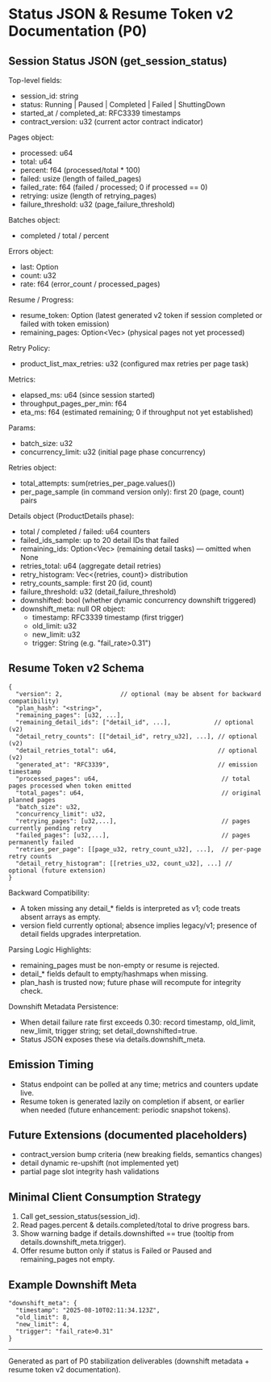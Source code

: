 # Status JSON & Resume Token v2 Documentation (P0)

## Session Status JSON (get_session_status)

Top-level fields:
- session_id: string
- status: Running | Paused | Completed | Failed | ShuttingDown
- started_at / completed_at: RFC3339 timestamps
- contract_version: u32 (current actor contract indicator)

Pages object:
- processed: u64
- total: u64
- percent: f64 (processed/total * 100)
- failed: usize (length of failed_pages)
- failed_rate: f64 (failed / processed; 0 if processed == 0)
- retrying: usize (length of retrying_pages)
- failure_threshold: u32 (page_failure_threshold)

Batches object:
- completed / total / percent

Errors object:
- last: Option<String>
- count: u32
- rate: f64 (error_count / processed_pages)

Resume / Progress:
- resume_token: Option<String> (latest generated v2 token if session completed or failed with token emission)
- remaining_pages: Option<Vec<u32>> (physical pages not yet processed)

Retry Policy:
- product_list_max_retries: u32 (configured max retries per page task)

Metrics:
- elapsed_ms: u64 (since session started)
- throughput_pages_per_min: f64
- eta_ms: f64 (estimated remaining; 0 if throughput not yet established)

Params:
- batch_size: u32
- concurrency_limit: u32 (initial page phase concurrency)

Retries object:
- total_attempts: sum(retries_per_page.values())
- per_page_sample (in command version only): first 20 (page, count) pairs

Details object (ProductDetails phase):
- total / completed / failed: u64 counters
- failed_ids_sample: up to 20 detail IDs that failed
- remaining_ids: Option<Vec<String>> (remaining detail tasks) — omitted when None
- retries_total: u64 (aggregate detail retries)
- retry_histogram: Vec<{retries, count}> distribution
- retry_counts_sample: first 20 (id, count)
- failure_threshold: u32 (detail_failure_threshold)
- downshifted: bool (whether dynamic concurrency downshift triggered)
- downshift_meta: null OR object:
  - timestamp: RFC3339 timestamp (first trigger)
  - old_limit: u32
  - new_limit: u32
  - trigger: String (e.g. "fail_rate>0.31")

## Resume Token v2 Schema
```
{
  "version": 2,                // optional (may be absent for backward compatibility)
  "plan_hash": "<string>",
  "remaining_pages": [u32, ...],
  "remaining_detail_ids": ["detail_id", ...],            // optional (v2)
  "detail_retry_counts": [["detail_id", retry_u32], ...], // optional (v2)
  "detail_retries_total": u64,                            // optional (v2)
  "generated_at": "RFC3339",                              // emission timestamp
  "processed_pages": u64,                                  // total pages processed when token emitted
  "total_pages": u64,                                      // original planned pages
  "batch_size": u32,
  "concurrency_limit": u32,
  "retrying_pages": [u32,...],                             // pages currently pending retry
  "failed_pages": [u32,...],                               // pages permanently failed
  "retries_per_page": [[page_u32, retry_count_u32], ...],  // per-page retry counts
  "detail_retry_histogram": [[retries_u32, count_u32], ...] // optional (future extension)
}
```

Backward Compatibility:
- A token missing any detail_* fields is interpreted as v1; code treats absent arrays as empty.
- version field currently optional; absence implies legacy/v1; presence of detail fields upgrades interpretation.

Parsing Logic Highlights:
- remaining_pages must be non-empty or resume is rejected.
- detail_* fields default to empty/hashmaps when missing.
- plan_hash is trusted now; future phase will recompute for integrity check.

Downshift Metadata Persistence:
- When detail failure rate first exceeds 0.30: record timestamp, old_limit, new_limit, trigger string; set detail_downshifted=true.
- Status JSON exposes these via details.downshift_meta.

## Emission Timing
- Status endpoint can be polled at any time; metrics and counters update live.
- Resume token is generated lazily on completion if absent, or earlier when needed (future enhancement: periodic snapshot tokens).

## Future Extensions (documented placeholders)
- contract_version bump criteria (new breaking fields, semantics changes)
- detail dynamic re-upshift (not implemented yet)
- partial page slot integrity hash validations

## Minimal Client Consumption Strategy
1. Call get_session_status(session_id).
2. Read pages.percent & details.completed/total to drive progress bars.
3. Show warning badge if details.downshifted == true (tooltip from details.downshift_meta.trigger).
4. Offer resume button only if status is Failed or Paused and remaining_pages not empty.

## Example Downshift Meta
```
"downshift_meta": {
  "timestamp": "2025-08-10T02:11:34.123Z",
  "old_limit": 8,
  "new_limit": 4,
  "trigger": "fail_rate>0.31"
}
```

---
Generated as part of P0 stabilization deliverables (downshift metadata + resume token v2 documentation).
